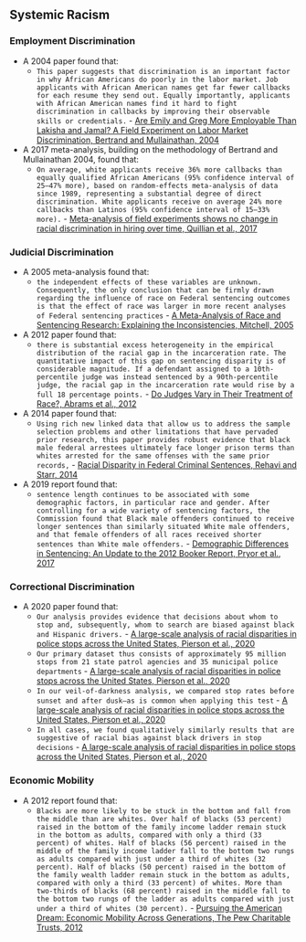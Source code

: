 ## Systemic Racism
### Employment Discrimination
- A 2004 paper found that:
    - `This paper suggests that discrimination is an important factor in why African Americans do poorly in the labor market. Job applicants with African American names get far fewer callbacks for each resume they send out. Equally importantly, applicants with African American names find it hard to fight discrimination in callbacks by improving their observable skills or credentials.` - [Are Emily and Greg More Employable Than Lakisha and Jamal? A Field Experiment on Labor Market Discrimination, Bertrand and Mullainathan, 2004](https://www.nber.org/system/files/working_papers/w9873/w9873.pdf)
- A 2017 meta-analysis, building on the methodology of Bertrand and Mullainathan 2004, found that:
    - `On average, white applicants receive 36% more callbacks than equally qualified African Americans (95% confidence interval of 25–47% more), based on random-effects meta-analysis of data since 1989, representing a substantial degree of direct discrimination. White applicants receive on average 24% more callbacks than Latinos (95% confidence interval of 15–33% more).` - [Meta-analysis of field experiments shows no change in racial discrimination in hiring over time, Quillian et al., 2017](https://www.pnas.org/doi/pdf/10.1073/pnas.1706255114)
### Judicial Discrimination
- A 2005 meta-analysis found that:
    - `the independent effects of these variables are unknown. Consequently, the only conclusion that can be firmly drawn regarding the influence of race on Federal sentencing outcomes is that the effect of race was larger in more recent analyses of Federal sentencing practices` - [A Meta-Analysis of Race and Sentencing Research: Explaining the Inconsistencies, Mitchell, 2005](https://annas-archive.org/scidb/10.1007/s10940-005-7362-7)
- A 2012 paper found that:
    - `there is substantial excess heterogeneity in the empirical distribution of the racial gap in the incarceration rate. The quantitative impact of this gap on sentencing disparity is of considerable magnitude. If a defendant assigned to a 10th-percentile judge was instead sentenced by a 90th-percentile judge, the racial gap in the incarceration rate would rise by a full 18 percentage points.` - [Do Judges Vary in Their Treatment of Race?, Abrams et al., 2012](https://annas-archive.org/scidb/10.1086/666006)
- A 2014 paper found that:
    - `Using rich new linked data that allow us to address the sample selection problems and other limitations that have pervaded prior research, this paper provides robust evidence that black male federal arrestees ultimately face longer prison terms than whites arrested for the same offenses with the same prior records,` - [Racial Disparity in Federal Criminal Sentences, Rehavi and Starr, 2014](https://repository.law.umich.edu/cgi/viewcontent.cgi?article=2413&context=articles)
- A 2019 report found that:
    - `sentence length continues to be associated with some demographic factors, in particular race and gender. After controlling for a wide variety of sentencing factors, the Commission found that Black male offenders continued to receive longer sentences than similarly situated White male offenders, and that female offenders of all races received shorter sentences than White male offenders.` - [Demographic Differences in Sentencing: An Update to the 2012 Booker Report, Pryor et al., 2017](https://www.ussc.gov/sites/default/files/pdf/research-and-publications/research-publications/2017/20171114_Demographics.pdf)
### Correctional Discrimination
- A 2020 paper found that:
    - `Our analysis provides evidence that decisions about whom to stop and, subsequently, whom to search are biased against black and Hispanic drivers.` - [A large-scale analysis of racial disparities in police stops across the United States, Pierson et al., 2020](https://annas-archive.org/scidb/10.1038/s41562-020-0858-1)
    - `Our primary dataset thus consists of approximately 95 million stops from 21 state patrol agencies and 35 municipal police departments` - [A large-scale analysis of racial disparities in police stops across the United States, Pierson et al., 2020](https://annas-archive.org/scidb/10.1038/s41562-020-0858-1)
    - `In our veil-of-darkness analysis, we compared stop rates before sunset and after dusk—as is common when applying this test` - [A large-scale analysis of racial disparities in police stops across the United States, Pierson et al., 2020](https://annas-archive.org/scidb/10.1038/s41562-020-0858-1)
    - `In all cases, we found qualitatively similarly results that are suggestive of racial bias against black drivers in stop decisions` - [A large-scale analysis of racial disparities in police stops across the United States, Pierson et al., 2020](https://annas-archive.org/scidb/10.1038/s41562-020-0858-1)
### Economic Mobility
- A 2012 report found that:
    - `Blacks are more likely to be stuck in the bottom and fall from the middle than are whites. Over half of blacks (53 percent) raised in the bottom of the family income ladder remain stuck in the bottom as adults, compared with only a third (33 percent) of whites. Half of blacks (56 percent) raised in the middle of the family income ladder fall to the bottom two rungs as adults compared with just under a third of whites (32 percent). Half of blacks (50 percent) raised in the bottom of the family wealth ladder remain stuck in the bottom as adults, compared with only a third (33 percent) of whites. More than two-thirds of blacks (68 percent) raised in the middle fall to the bottom two rungs of the ladder as adults compared with just under a third of whites (30 percent).` - [Pursuing the American Dream: Economic Mobility Across Generations, The Pew Charitable Trusts, 2012](https://www.pewtrusts.org/~/media/legacy/uploadedfiles/pcs_assets/2012/pursuingamericandreampdf.pdf)